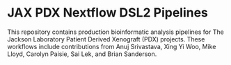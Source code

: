 # JAX PDX Nextflow DSL2 Pipelines

This repository contains production bioinformatic analysis pipelines for The Jackson Laboratory Patient Derived Xenograft (PDX) projects. These workflows include contributions from Anuj Srivastava, Xing Yi Woo, Mike Lloyd, Carolyn Paisie, Sai Lek, and Brian Sanderson.
